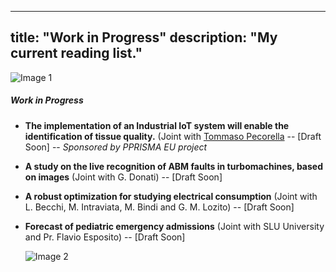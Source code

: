
---
title: "Work in Progress"
description: "My current reading list."
---

<div class="image-container">
    <img src="https://i.giphy.com/media/v1.Y2lkPTc5MGI3NjExMWwza3EyY3hqYmY4aHd2enUxMzU1enZzNW91Nm51bmFwYjRlZnVheSZlcD12MV9pbnRlcm5hbF9naWZfYnlfaWQmY3Q9Zw/3oz8xTUmZABI3PGwDe/giphy.gif" alt="Image 1"></div>

##### Work in Progress

- **The implementation of an Industrial IoT system will enable the identification of tissue quality.**  (Joint with [Tommaso Pecorella](https://arc.net/l/quote/nkcuzaqb) -- [Draft Soon] -- *Sponsored by PPRISMA EU project*

- **A study on the live recognition of ABM faults in turbomachines, based on images** (Joint with G. Donati) -- [Draft Soon]

- **A robust optimization for studying electrical consumption** (Joint with L. Becchi, M. Intraviata, M. Bindi and G. M. Lozito) -- [Draft Soon]

- **Forecast of pediatric emergency admissions** (Joint with SLU University and Pr. Flavio Esposito) -- [Draft Soon]

    <div class="image-container"><img src="https://i.giphy.com/media/v1.Y2lkPTc5MGI3NjExa2ZtdTliMm9wcnNpYXZwenA2YWdmazMxYmhkaTFodHloZHd3cGptbSZlcD12MV9pbnRlcm5hbF9naWZfYnlfaWQmY3Q9Zw/lizSDX8mHfbstV0GKw/giphy.gif" alt="Image 2">
</div>

